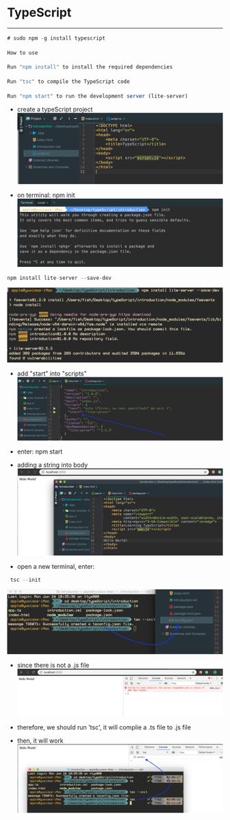 # TypeScript
---
```ts
# sudo npm -g install typescript

How to use

Run "npm install" to install the required dependencies

Run "tsc" to compile the TypeScript code

Run "npm start" to run the development server (lite-server)

```
- create a typeScript project
![](img/1.png)

- on terminal:  npm init
![](img/2.png)

```ts
npm install lite-server --save-dev
```
![](img/3.png)

- add "start" into "scripts"
![](img/4.png)

- enter: npm start

- adding a string into body
![](img/5.png)

- open a new terminal, enter:  
```ts
 tsc --init
```
![](img/6.png)

- since there is not a .js file
![](img/7.png)

- therefore, we should run 'tsc', it will complie a .ts file to .js file
- then, it will work
![](img/8.png)


